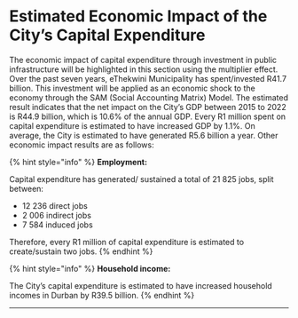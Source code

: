 # Estimated Economic Impact of the City’s Capital Expenditure

The economic impact of capital expenditure through investment in public infrastructure will be highlighted in this section using the multiplier effect. Over the past seven years, eThekwini Municipality has spent/invested R41.7 billion. This investment will be applied as an economic shock to the economy through the SAM (Social Accounting Matrix) Model. The estimated result indicates that the net impact on the City’s GDP between 2015 to 2022 is R44.9 billion, which is 10.6% of the annual GDP. Every R1 million spent on capital expenditure is estimated to have increased GDP by 1.1%. On average, the City is estimated to have generated R5.6 billion a year. Other economic impact results are as follows:

{% hint style="info" %}
**Employment:**

Capital expenditure has generated/ sustained a total of 21 825 jobs, split between:

* 12 236 direct jobs&#x20;
* 2 006 indirect jobs&#x20;
* 7 584 induced jobs

Therefore, every R1 million of capital expenditure is estimated to create/sustain two jobs.
{% endhint %}

{% hint style="info" %}
**Household income:**

The City’s capital expenditure is estimated to have increased household incomes in Durban by R39.5 billion.
{% endhint %}

****

